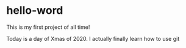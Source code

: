 # hello-word
This is my first project of all time!

Today is a day of Xmas of 2020. I actually finally learn how to use git
